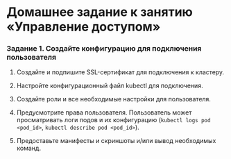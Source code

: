 # Домашнее задание к занятию «Управление доступом»

### Задание 1. Создайте конфигурацию для подключения пользователя

1. Создайте и подпишите SSL-сертификат для подключения к кластеру.



2. Настройте конфигурационный файл kubectl для подключения.



3. Создайте роли и все необходимые настройки для пользователя.



4. Предусмотрите права пользователя. Пользователь может просматривать логи подов и их конфигурацию (`kubectl logs pod <pod_id>`, `kubectl describe pod <pod_id>`).



5. Предоставьте манифесты и скриншоты и/или вывод необходимых команд.

